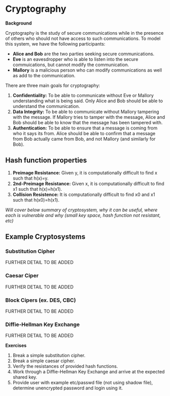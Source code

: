 # Cryptography

__Background__

Cryptography is the study of secure communications while in the presence of others who should not have access to such communications. To model this system, we have the following participants:

<ul>
	<li><b>Alice and Bob</b> are the two parties seeking secure communications.</li>
	<li><b>Eve</b> is an eavesdropper who is able to listen into the secure commuications, but cannot modify the communication.</li>
	<li><b>Mallory</b> is a malicious person who can modify communications as well as add to the communication.</li>
</ul>

There are three main goals for cryptography:
<ol>
	<li><b>Confidentiality:</b> To be able to communicate without Eve or Mallory understanding what is being said. Only Alice and Bob should be able to understand the communication.</li>
	<li><b>Data Integrity:</b> To be able to communicate without Mallory tampering with the message. If Mallory tries to tamper with the message, Alice and Bob should be able to know that the message has been tampered with.</li>
	<li><b>Authentication:</b> To be able to ensure that a message is coming from who it says its from. Alice should be able to confirm that a message from Bob actually came from Bob, and not Mallory (and similarly for Bob).</li>
</ol>

<h2>Hash function properties</h2>

<ol>
	<li><b>Preimage Resistance:</b> Given y, it is computationally difficult to find x such that h(x)=y.</li>
	<li><b>2nd-Preimage Resistance:</b> Given x, it is computationally difficult to find x1 such that h(x)=h(x1).</li>
	<li><b>Collision Resistence:</b> It is computationally difficult to find x0 and x1 such that h(x0)=h(x1).</li>
</ol>


<i>Will cover below summary of cryptosystem, why it can be useful, where each is vulnerable and why (small key space, hash function not resistant, etc)</i>

<h2>Example Cryptosystems</h2>

<h3>Substitution Cipher</h3>
	FURTHER DETAIL TO BE ADDED
<h3>Caesar Ciper</h3>
	FURTHER DETAIL TO BE ADDED
<h3>Block Cipers (ex. DES, CBC)</h3>
	FURTHER DETAIL TO BE ADDED
<h3>Diffie-Hellman Key Exchange</h3>
	FURTHER DETAIL TO BE ADDED


__Exercises__

<ol>
	<li>Break a simple substitution cipher.</li>
	<li>Break a simple caesar cipher.</li>
	<li>Verify the resistances of provided hash functions.</li>
	<li>Work through a Diffie-Hellman Key Exchange and arrive at the expected shared key.</li>
	<li>Provide user with example etc/passwd file (not using shadow file), determine unencrypted password and login using it.</li>
</ol>




